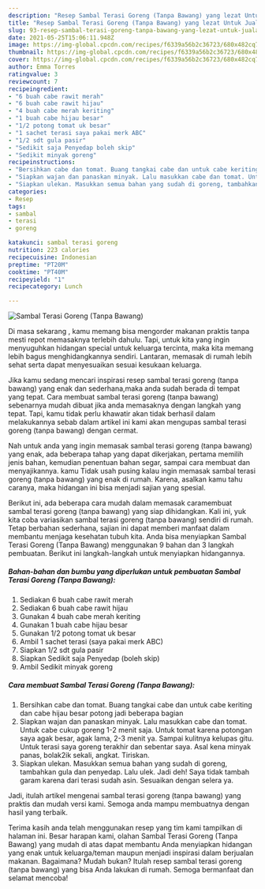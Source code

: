 ```yaml
---
description: "Resep Sambal Terasi Goreng (Tanpa Bawang) yang lezat Untuk Jualan"
title: "Resep Sambal Terasi Goreng (Tanpa Bawang) yang lezat Untuk Jualan"
slug: 93-resep-sambal-terasi-goreng-tanpa-bawang-yang-lezat-untuk-jualan
date: 2021-05-25T15:06:11.948Z
image: https://img-global.cpcdn.com/recipes/f6339a56b2c36723/680x482cq70/sambal-terasi-goreng-tanpa-bawang-foto-resep-utama.jpg
thumbnail: https://img-global.cpcdn.com/recipes/f6339a56b2c36723/680x482cq70/sambal-terasi-goreng-tanpa-bawang-foto-resep-utama.jpg
cover: https://img-global.cpcdn.com/recipes/f6339a56b2c36723/680x482cq70/sambal-terasi-goreng-tanpa-bawang-foto-resep-utama.jpg
author: Emma Torres
ratingvalue: 3
reviewcount: 7
recipeingredient:
- "6 buah cabe rawit merah"
- "6 buah cabe rawit hijau"
- "4 buah cabe merah keriting"
- "1 buah cabe hijau besar"
- "1/2 potong tomat uk besar"
- "1 sachet terasi saya pakai merk ABC"
- "1/2 sdt gula pasir"
- "Sedikit saja Penyedap boleh skip"
- "Sedikit minyak goreng"
recipeinstructions:
- "Bersihkan cabe dan tomat. Buang tangkai cabe dan untuk cabe keriting dan cabe hijau besar potong jadi beberapa bagian"
- "Siapkan wajan dan panaskan minyak. Lalu masukkan cabe dan tomat. Untuk cabe cukup goreng 1-2 menit saja. Untuk tomat karena potongan saya agak besar, agak lama, 2-3 menit ya. Sampai kulitnya kelupas gitu. Untuk terasi saya goreng terakhir dan sebentar saya. Asal kena minyak panas, bolak2ik sekali, angkat. Tiriskan."
- "Siapkan ulekan. Masukkan semua bahan yang sudah di goreng, tambahkan gula dan penyedap. Lalu ulek. Jadi deh! Saya tidak tambah garam karena dari terasi sudah asin. Sesuaikan dengan selera ya."
categories:
- Resep
tags:
- sambal
- terasi
- goreng

katakunci: sambal terasi goreng 
nutrition: 223 calories
recipecuisine: Indonesian
preptime: "PT20M"
cooktime: "PT40M"
recipeyield: "1"
recipecategory: Lunch

---
```



![Sambal Terasi Goreng (Tanpa Bawang)](https://img-global.cpcdn.com/recipes/f6339a56b2c36723/680x482cq70/sambal-terasi-goreng-tanpa-bawang-foto-resep-utama.jpg)

Di masa  sekarang , kamu memang bisa mengorder makanan praktis tanpa mesti repot memasaknya terlebih dahulu. Tapi, untuk kita yang ingin menyuguhkan hidangan special untuk keluarga tercinta, maka kita memang lebih bagus menghidangkannya sendiri. Lantaran, memasak di rumah lebih sehat serta dapat menyesuaikan sesuai kesukaan keluarga.

Jika kamu sedang mencari inspirasi resep sambal terasi goreng (tanpa bawang) yang enak dan sederhana,maka anda sudah berada di tempat yang tepat. Cara membuat sambal terasi goreng (tanpa bawang)  sebenarnya mudah dibuat jika anda memasaknya dengan langkah yang tepat. Tapi, kamu tidak perlu khawatir akan tidak berhasil dalam melakukannya 
sebab dalam artikel ini kami akan mengupas sambal terasi goreng (tanpa bawang) dengan cermat.  



Nah untuk anda yang ingin memasak sambal terasi goreng (tanpa bawang) yang enak, ada beberapa tahap yang dapat dikerjakan, pertama memilih jenis bahan, kemudian penentuan bahan segar, sampai cara membuat dan menyajikannya. kamu Tidak usah pusing kalau ingin memasak sambal terasi goreng (tanpa bawang) yang enak di rumah. Karena, asalkan kamu  tahu caranya, maka hidangan ini bisa menjadi sajian yang spesial.

Berikut ini, ada beberapa cara mudah dalam memasak caramembuat sambal terasi goreng (tanpa bawang) yang siap dihidangkan. Kali ini, yuk kita coba variasikan sambal terasi goreng (tanpa bawang) sendiri di rumah. Tetap berbahan sederhana, sajian ini dapat memberi manfaat dalam membantu menjaga kesehatan tubuh kita. Anda bisa menyiapkan Sambal Terasi Goreng (Tanpa Bawang) menggunakan 9 bahan dan 3 langkah pembuatan. Berikut ini langkah-langkah untuk menyiapkan hidangannya.

<!--inarticleads1-->

##### Bahan-bahan dan bumbu yang diperlukan untuk pembuatan Sambal Terasi Goreng (Tanpa Bawang):

1. Sediakan 6 buah cabe rawit merah
1. Sediakan 6 buah cabe rawit hijau
1. Gunakan 4 buah cabe merah keriting
1. Gunakan 1 buah cabe hijau besar
1. Gunakan 1/2 potong tomat uk besar
1. Ambil 1 sachet terasi (saya pakai merk ABC)
1. Siapkan 1/2 sdt gula pasir
1. Siapkan Sedikit saja Penyedap (boleh skip)
1. Ambil Sedikit minyak goreng




<!--inarticleads2-->

##### Cara membuat Sambal Terasi Goreng (Tanpa Bawang):

1. Bersihkan cabe dan tomat. Buang tangkai cabe dan untuk cabe keriting dan cabe hijau besar potong jadi beberapa bagian
1. Siapkan wajan dan panaskan minyak. Lalu masukkan cabe dan tomat. Untuk cabe cukup goreng 1-2 menit saja. Untuk tomat karena potongan saya agak besar, agak lama, 2-3 menit ya. Sampai kulitnya kelupas gitu. Untuk terasi saya goreng terakhir dan sebentar saya. Asal kena minyak panas, bolak2ik sekali, angkat. Tiriskan.
1. Siapkan ulekan. Masukkan semua bahan yang sudah di goreng, tambahkan gula dan penyedap. Lalu ulek. Jadi deh! Saya tidak tambah garam karena dari terasi sudah asin. Sesuaikan dengan selera ya.




Jadi, itulah artikel mengenai  sambal terasi goreng (tanpa bawang)  yang praktis dan mudah versi kami. Semoga anda mampu membuatnya dengan hasil yang terbaik. 

Terima kasih anda telah menggunakan resep yang tim kami tampilkan di halaman ini. Besar harapan kami, olahan  Sambal Terasi Goreng (Tanpa Bawang) yang mudah di atas dapat membantu Anda menyiapkan hidangan yang enak untuk keluarga/teman maupun menjadi inspirasi dalam berjualan makanan. Bagaimana? Mudah bukan? Itulah resep sambal terasi goreng (tanpa bawang) yang bisa Anda lakukan di rumah. Semoga bermanfaat dan selamat mencoba!

